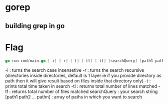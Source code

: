 # gorep

## building grep in go

# Flag

```go
go run cmd/main.go [-i] [-r] [-t] [-tl] [-tf] [searchQuery] [path1 path2 ... pathn]
```

-i : turns the search case insensetive
-r : turns the search recursive (directories inside directories, default is 1 layer ie if you provide directory as path then it will give result based on files inside that directory only)
-t : prints total time taken in search
-tl : returns total number of lines matched
-tf : returns total number of files matched
searchQuery : your search string
[path1 path2 ... pathn] : array of paths in which you want to search
